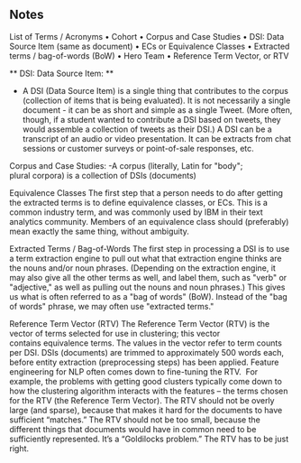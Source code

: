 ## Notes

List of Terms / Acronyms
• Cohort
• Corpus and Case Studies
• DSI: Data Source Item (same as document)
• ECs or Equivalence Classes
• Extracted terms / bag-of-words (BoW)
• Hero Team
• Reference Term Vector, or RTV

** DSI: Data Source Item: **
- A DSI (Data Source Item) is a single thing that contributes to the corpus (collection of items that is being evaluated). It is not necessarily a single document - it can be as short and simple as a single Tweet. (More often, though, if a student wanted to contribute a DSI based on tweets, they would assemble a collection of tweets as their DSI.) A DSI can be a transcript of an audio or video presentation. It can be extracts from chat sessions or customer surveys or point-of-sale responses, etc. 

Corpus and Case Studies:
 -A corpus (literally, Latin for "body"; plural corpora) is a collection of DSIs (documents)

Equivalence Classes
The first step that a person needs to do after getting the extracted terms is to define equivalence classes, or ECs. This is a common industry term, and was commonly used by IBM in their text analytics community.
Members of an equivalence class should (preferably) mean exactly the same thing, without ambiguity.  

Extracted Terms / Bag-of-Words
The first step in processing a DSI is to use a term extraction engine to pull out what that extraction engine thinks are the nouns and/or noun phrases. (Depending on the extraction engine, it may also give all the other terms as well, and label them, such as "verb" or "adjective," as well as pulling out the nouns and noun phrases.)
This gives us what is often referred to as a "bag of words" (BoW). Instead of the "bag of words" phrase, we may often use "extracted terms."

Reference Term Vector (RTV)
The Reference Term Vector (RTV) is the vector of terms selected for use in clustering; this vector contains equivalence terms. The values in the vector refer to term counts per DSI. DSIs (documents) are trimmed to approximately 500 words each, before entity extraction (preprocessing steps) has been applied.
Feature engineering for NLP often comes down to fine-tuning the RTV. 
For example, the problems with getting good clusters typically come down to how the clustering algorithm interacts with the features – the terms chosen for the RTV (the Reference Term Vector).
The RTV should not be overly large (and sparse), because that makes it hard for the documents to have sufficient “matches.”
The RTV should not be too small, because the different things that documents would have in common need to be sufficiently represented.
It’s a “Goldilocks problem.” The RTV has to be just right.



